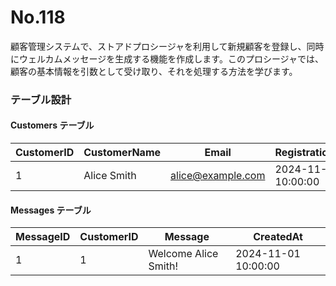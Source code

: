 # No.118

顧客管理システムで、ストアドプロシージャを利用して新規顧客を登録し、同時にウェルカムメッセージを生成する機能を作成します。このプロシージャでは、顧客の基本情報を引数として受け取り、それを処理する方法を学びます。

### テーブル設計

#### Customers テーブル

| CustomerID | CustomerName | Email             | RegistrationDate   |
|------------|--------------|-------------------|--------------------|
| 1          | Alice Smith  | alice@example.com | 2024-11-01 10:00:00 |

#### Messages テーブル

| MessageID | CustomerID | Message                     | CreatedAt          |
|-----------|------------|-----------------------------|--------------------|
| 1         | 1          | Welcome Alice Smith!        | 2024-11-01 10:00:00 |

